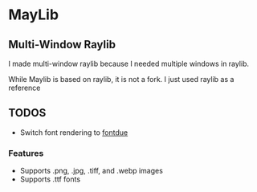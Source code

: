 # MayLib

## Multi-Window Raylib

I made multi-window raylib because I needed multiple windows in raylib.

While Maylib is based on raylib, it is not a fork. I just used raylib as a reference

## TODOS
- Switch font rendering to [fontdue](https://docs.rs/fontdue-sdl2/0.3.2/fontdue_sdl2/)

### Features
- Supports .png, .jpg, .tiff, and .webp images
- Supports .ttf fonts